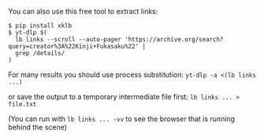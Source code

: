 You can also use this free tool to extract links:

    $ pip install xklb
    $ yt-dlp $(
      lb links --scroll --auto-pager 'https://archive.org/search?query=creator%3A%22Kinji+Fukasaku%22' | 
      grep /details/
    )

For many results you should use process substitution: `yt-dlp -a <(lb links ...)` 

or save the output to a temporary intermediate file first: `lb links ... > file.txt`

(You can run with `lb links ... -vv` to see the browser that is running behind the scene)
